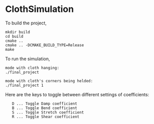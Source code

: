 # ClothSimulation
To build the project, 
```
mkdir build
cd build
cmake ..
cmake .. -DCMAKE_BUILD_TYPE=Release 
make 
```

To run the simulation, 
```
mode with cloth hanging:
./final_project 

mode with cloth's corners being helded:
./final_project 1 
```

Here are the keys to toggle between different settings of coefficients:
```
   D ... Toggle Damp coefficient 
   B ... Toggle Bend coefficient 
   S ... Toggle Stretch coefficient
   R ... Toggle Shear coefficient
```
